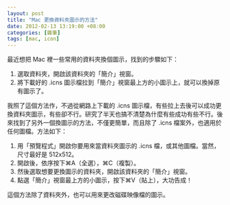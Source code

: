 ```yaml
--- 
layout: post
title: "Mac 更換資料夾圖示的方法"
date: 2012-02-13 13:19:00 +08:00
categories: [雜筆]
tags: [mac, icon]
---
```


最近想把 Mac 裡一些常用的資料夾換個圖示，找到的步驟如下：

1. 選取資料夾，開啟該資料夾的「簡介」視窗。
2. 將下載好的 .icns 圖示檔拉到「簡介」視窗最上方的小圖示上，就可以換掉原有圖示了。

我照了這個方法作，不過從網路上下載的 .icns 圖示檔，有些拉上去後可以成功更換資料夾圖示，有些卻不行。研究了半天也搞不清楚為什麼有些成功有些不行。後來找到了另外一個換圖示的方法，不僅更簡單，而且除了 .icns 檔案外，也適用於任何圖檔。方法如下：

1. 用「預覽程式」開啟你要用來當資料夾圖示的 .icns 檔，或其他圖檔。當然，尺寸最好是 512x512。
2. 開啟後，依序按下⌘A（全選），⌘C（複製）。
3. 然後選取想要更換圖示的資料夾，開啟該資料夾的「簡介」視窗。
4. 點選「簡介」視窗最上方的小圖示，按下⌘V（貼上），大功告成！

這個方法除了資料夾外，也可以用來更改磁碟映像檔的圖示。
